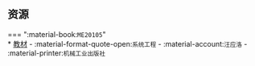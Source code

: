 ## 资源  
=== ":material-book:`ME20105`"  
    * [教材](https://api.mir6.com/api/lanzou?url=https://cqu-openlib.lanzout.com/it95J23c058b&down=true) - :material-format-quote-open:`系统工程` - :material-account:`汪应洛` - :material-printer:`机械工业出版社`  